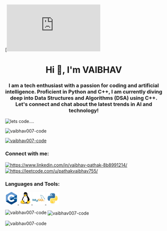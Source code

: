 [![MasterHead](https://pngtree.com/freebackground/programming-and-coding-banner-working_1862296.html?share=3)
<h1 align="center">Hi 👋, I'm VAIBHAV</h1>
<h3 align="center">I am a tech enthusiast with a passion for coding and artificial intelligence. Proficient in Python and C++, I am currently diving deep into Data Structures and Algorithms (DSA) using C++. Let's connect and chat about the latest trends in AI and technology!</h3>
<img src="https://giphy.com/gifs/hacker-sugartown-mayor-mel-Rpl1sod1vCXK0L2SUN" alt="lets code...." width="500" height="300">


<p align="left"> <img src="https://komarev.com/ghpvc/?username=vaibhav007-code&label=Profile%20views&color=0e75b6&style=flat" alt="vaibhav007-code" /> </p>

<p align="left"> <a href="https://github.com/ryo-ma/github-profile-trophy"><img src="https://github-profile-trophy.vercel.app/?username=vaibhav007-code" alt="vaibhav007-code" /></a> </p>

<h3 align="left">Connect with me:</h3>
<p align="left">
<a href="https://linkedin.com/in/https://www.linkedin.com/in/vaibhav-pathak-8b8991214/" target="blank"><img align="center" src="https://raw.githubusercontent.com/rahuldkjain/github-profile-readme-generator/master/src/images/icons/Social/linked-in-alt.svg" alt="https://www.linkedin.com/in/vaibhav-pathak-8b8991214/" height="30" width="40" /></a>
<a href="https://www.leetcode.com/https://leetcode.com/u/pathakvaibhav755/" target="blank"><img align="center" src="https://raw.githubusercontent.com/rahuldkjain/github-profile-readme-generator/master/src/images/icons/Social/leet-code.svg" alt="https://leetcode.com/u/pathakvaibhav755/" height="30" width="40" /></a>
</p>

<h3 align="left">Languages and Tools:</h3>
<p align="left"> <a href="https://www.w3schools.com/cpp/" target="_blank" rel="noreferrer"> <img src="https://raw.githubusercontent.com/devicons/devicon/master/icons/cplusplus/cplusplus-original.svg" alt="cplusplus" width="40" height="40"/> </a> <a href="https://www.linux.org/" target="_blank" rel="noreferrer"> <img src="https://raw.githubusercontent.com/devicons/devicon/master/icons/linux/linux-original.svg" alt="linux" width="40" height="40"/> </a> <a href="https://www.mysql.com/" target="_blank" rel="noreferrer"> <img src="https://raw.githubusercontent.com/devicons/devicon/master/icons/mysql/mysql-original-wordmark.svg" alt="mysql" width="40" height="40"/> </a> <a href="https://www.python.org" target="_blank" rel="noreferrer"> <img src="https://raw.githubusercontent.com/devicons/devicon/master/icons/python/python-original.svg" alt="python" width="40" height="40"/> </a> </p>

<p><img align="left" src="https://github-readme-stats.vercel.app/api/top-langs?username=vaibhav007-code&show_icons=true&locale=en&layout=compact" alt="vaibhav007-code" /></p>

<p>&nbsp;<img align="center" src="https://github-readme-stats.vercel.app/api?username=vaibhav007-code&show_icons=true&locale=en" alt="vaibhav007-code" /></p>

<p><img align="center" src="https://github-readme-streak-stats.herokuapp.com/?user=vaibhav007-code&" alt="vaibhav007-code" /></p>
